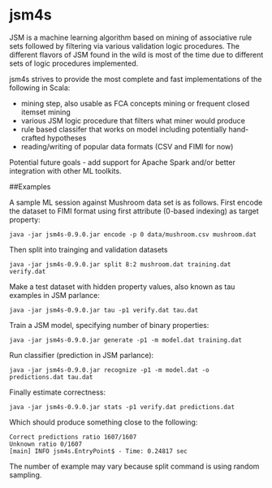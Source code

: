 # jsm4s

JSM is a machine learning algorithm based on mining of associative rule sets followed by filtering via various validation logic procedures. The different flavors of JSM found in the wild is most of the time due to different sets of logic procedures implemented.

jsm4s strives to provide the most complete and fast implementations of the following in Scala:
- mining step, also usable as FCA concepts mining or frequent closed itemset mining
- various JSM logic procedure that filters what miner would produce
- rule based classifer that works on model including potentially hand-crafted hypotheses
- reading/writing of popular data formats (CSV and FIMI for now)

Potential future goals - add support for Apache Spark and/or better integration with other ML toolkits.

##Examples

A sample ML session against Mushroom data set is as follows.
First encode the dataset to FIMI format using first attribute (0-based indexing) as target property:
```
java -jar jsm4s-0.9.0.jar encode -p 0 data/mushroom.csv mushroom.dat
```

Then split into trainging and validation datasets
```
java -jar jsm4s-0.9.0.jar split 8:2 mushroom.dat training.dat verify.dat
```

Make a test dataset with hidden property values, also known as tau examples in JSM parlance:
```
java -jar jsm4s-0.9.0.jar tau -p1 verify.dat tau.dat
```

Train a JSM model, specifying number of binary properties:
```
java -jar jsm4s-0.9.0.jar generate -p1 -m model.dat training.dat
```

Run classifier (prediction in JSM parlance):
```
java -jar jsm4s-0.9.0.jar recognize -p1 -m model.dat -o predictions.dat tau.dat
```

Finally estimate correctness:
```
java -jar jsm4s-0.9.0.jar stats -p1 verify.dat predictions.dat
```

Which should produce something close to the following:
```
Correct predictions ratio 1607/1607
Unknown ratio 0/1607
[main] INFO jsm4s.EntryPoint$ - Time: 0.24817 sec
```
The number of example may vary because split command is using random sampling.
